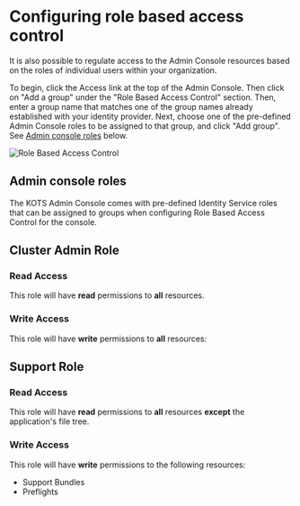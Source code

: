 # Configuring role based access control

It is also possible to regulate access to the Admin Console resources based on the roles of individual users within your organization.

To begin, click the Access link at the top of the Admin Console. Then click on "Add a group" under the "Role Based Access Control" section.
Then, enter a group name that matches one of the group names already established with your identity provider.
Next, choose one of the pre-defined Admin Console roles to be assigned to that group, and click "Add group". See [Admin console roles](#admin-console-roles) below.

![Role Based Access Control](/images/identity-service-kotsadm-rbac.png)

## Admin console roles

The KOTS Admin Console comes with pre-defined Identity Service roles that can be assigned to groups when configuring Role Based Access Control for the console.

## Cluster Admin Role

### Read Access
This role will have **read** permissions to **all** resources.

### Write Access
This role will have **write** permissions to **all** resources:

## Support Role

### Read Access
This role will have **read** permissions to **all** resources **except** the application's file tree.

### Write Access
This role will have **write** permissions to the following resources:

* Support Bundles
* Preflights

